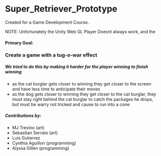 # Super_Retriever_Prototype

Created for a Game Development Course. 

NOTE: Unfortunately the Unity Web GL Player Doesnt always work, and the

<h4>Primary Goal:</h4> <h3>Create a game with a tug-o-war effect</h3>
<h5>We tried to do this by making it harder for the player winning to finish winning</h5>
<ul>
  <li>as the cat burglar gets closer to winning they get closer to the screen and have less time to anticipate their moves</li>
  <li>as the dog gets closer to winning they get closer to the cat burglar, they must stay right behind the cat burglar to catch the packages he drops, but must be warry not tricked and cause to run into a cone</li>
</ul>

<h5>Contributions by:</h5>
<ul>
  <li>MJ Trevino (art)</li>
  <li>Sebastian Serrato (art)</li>
  <li>Luis Gutierrez</li>
  <li>Cynthia Aguillon (programming)</li>
  <li>Alyssa Gillen (programming)</li>
</ul>
